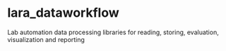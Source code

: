 # lara_dataworkflow
Lab automation data processing libraries for reading, storing, evaluation, visualization and reporting
